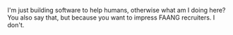 I'm just building software to help humans, otherwise what am I doing here? You also say that, but because you want to impress FAANG recruiters. I don't.
